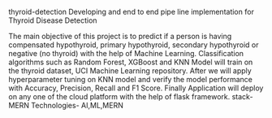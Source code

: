thyroid-detection
Developing and end to end pipe line implementation for Thyroid Disease Detection

The main objective of this project is to predict if a person is having compensated hypothyroid, primary hypothyroid, secondary hypothyroid or negative (no thyroid) with the help of Machine Learning. Classification algorithms such as Random Forest, XGBoost and KNN Model will train on the thyroid dataset, UCI Machine Learning repository. After we will apply hyperparameter tuning on KNN model and verify the model performance with Accuracy, Precision, Recall and F1 Score. Finally Application will deploy on any one of the cloud platform with the help of flask framework. stack- MERN Technologies- AI,ML,MERN

